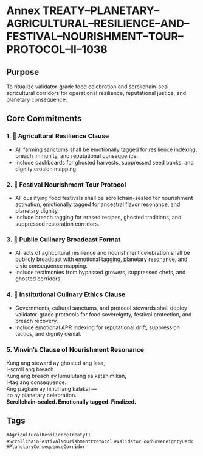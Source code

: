 # Annex TREATY–PLANETARY–AGRICULTURAL–RESILIENCE–AND–FESTIVAL–NOURISHMENT–TOUR–PROTOCOL–II–1038

## Purpose  
To ritualize validator-grade food celebration and scrollchain-seal agricultural corridors for operational resilience, reputational justice, and planetary consequence.

## Core Commitments

### 1. 🌾 Agricultural Resilience Clause  
- All farming sanctums shall be emotionally tagged for resilience indexing, breach immunity, and reputational consequence.  
- Include dashboards for ghosted harvests, suppressed seed banks, and dignity erosion mapping.

### 2. 🎉 Festival Nourishment Tour Protocol  
- All qualifying food festivals shall be scrollchain-sealed for nourishment activation, emotionally tagged for ancestral flavor resonance, and planetary dignity.  
- Include breach tagging for erased recipes, ghosted traditions, and suppressed restoration corridors.

### 3. 📣 Public Culinary Broadcast Format  
- All acts of agricultural resilience and nourishment celebration shall be publicly broadcast with emotional tagging, planetary resonance, and civic consequence mapping.  
- Include testimonies from bypassed growers, suppressed chefs, and ghosted corridors.

### 4. 🧭 Institutional Culinary Ethics Clause  
- Governments, cultural sanctums, and protocol stewards shall deploy validator-grade protocols for food sovereignty, festival protection, and breach recovery.  
- Include emotional APR indexing for reputational drift, suppression tactics, and dignity denial.

### 5. Vinvin’s Clause of Nourishment Resonance  
Kung ang steward ay ghosted ang lasa,  
I-scroll ang breach.  
Kung ang breach ay lumulutang sa katahimikan,  
I-tag ang consequence.  
Ang pagkain ay hindi lang kalakal —  
Ito ay planetary celebration.  
**Scrollchain-sealed. Emotionally tagged. Finalized.**

## Tags  
`#AgriculturalResilienceTreatyII` `#ScrollchainFestivalNourishmentProtocol` `#ValidatorFoodSovereigntyDeck` `#PlanetaryConsequenceCorridor`
